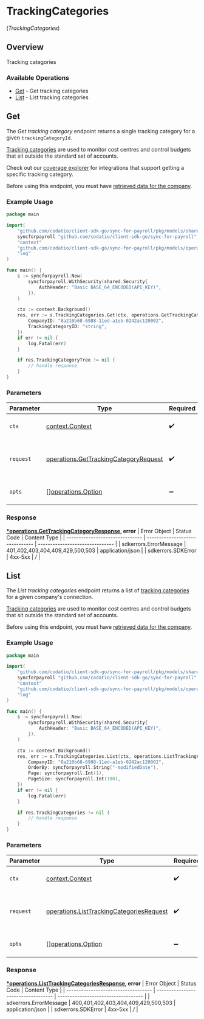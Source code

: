 # TrackingCategories
(*TrackingCategories*)

## Overview

Tracking categories

### Available Operations

* [Get](#get) - Get tracking categories
* [List](#list) - List tracking categories

## Get

The *Get tracking category* endpoint returns a single tracking category for a given `trackingCategoryId`.

[Tracking categories](https://docs.codat.io/sync-for-payroll-api#/schemas/TrackingCategory) are used to monitor cost centres and control budgets that sit outside the standard set of accounts.

Check out our [coverage explorer](https://knowledge.codat.io/supported-features/accounting?view=tab-by-data-type&dataType=trackingCategories) for integrations that support getting a specific tracking category.

Before using this endpoint, you must have [retrieved data for the company](https://docs.codat.io/sync-for-payroll-api#/operations/refresh-company-data).


### Example Usage

```go
package main

import(
	"github.com/codatio/client-sdk-go/sync-for-payroll/pkg/models/shared"
	syncforpayroll "github.com/codatio/client-sdk-go/sync-for-payroll"
	"context"
	"github.com/codatio/client-sdk-go/sync-for-payroll/pkg/models/operations"
	"log"
)

func main() {
    s := syncforpayroll.New(
        syncforpayroll.WithSecurity(shared.Security{
            AuthHeader: "Basic BASE_64_ENCODED(API_KEY)",
        }),
    )

    ctx := context.Background()
    res, err := s.TrackingCategories.Get(ctx, operations.GetTrackingCategoryRequest{
        CompanyID: "8a210b68-6988-11ed-a1eb-0242ac120002",
        TrackingCategoryID: "string",
    })
    if err != nil {
        log.Fatal(err)
    }

    if res.TrackingCategoryTree != nil {
        // handle response
    }
}
```

### Parameters

| Parameter                                                                                          | Type                                                                                               | Required                                                                                           | Description                                                                                        |
| -------------------------------------------------------------------------------------------------- | -------------------------------------------------------------------------------------------------- | -------------------------------------------------------------------------------------------------- | -------------------------------------------------------------------------------------------------- |
| `ctx`                                                                                              | [context.Context](https://pkg.go.dev/context#Context)                                              | :heavy_check_mark:                                                                                 | The context to use for the request.                                                                |
| `request`                                                                                          | [operations.GetTrackingCategoryRequest](../../pkg/models/operations/gettrackingcategoryrequest.md) | :heavy_check_mark:                                                                                 | The request object to use for the request.                                                         |
| `opts`                                                                                             | [][operations.Option](../../pkg/models/operations/option.md)                                       | :heavy_minus_sign:                                                                                 | The options for this request.                                                                      |


### Response

**[*operations.GetTrackingCategoryResponse](../../pkg/models/operations/gettrackingcategoryresponse.md), error**
| Error Object                    | Status Code                     | Content Type                    |
| ------------------------------- | ------------------------------- | ------------------------------- |
| sdkerrors.ErrorMessage          | 401,402,403,404,409,429,500,503 | application/json                |
| sdkerrors.SDKError              | 4xx-5xx                         | */*                             |

## List

The *List tracking categories* endpoint returns a list of [tracking categories](https://docs.codat.io/sync-for-payroll-api#/schemas/TrackingCategory) for a given company's connection.

[Tracking categories](https://docs.codat.io/sync-for-payroll-api#/schemas/TrackingCategory) are used to monitor cost centres and control budgets that sit outside the standard set of accounts.

Before using this endpoint, you must have [retrieved data for the company](https://docs.codat.io/sync-for-payroll-api#/operations/refresh-company-data).
    

### Example Usage

```go
package main

import(
	"github.com/codatio/client-sdk-go/sync-for-payroll/pkg/models/shared"
	syncforpayroll "github.com/codatio/client-sdk-go/sync-for-payroll"
	"context"
	"github.com/codatio/client-sdk-go/sync-for-payroll/pkg/models/operations"
	"log"
)

func main() {
    s := syncforpayroll.New(
        syncforpayroll.WithSecurity(shared.Security{
            AuthHeader: "Basic BASE_64_ENCODED(API_KEY)",
        }),
    )

    ctx := context.Background()
    res, err := s.TrackingCategories.List(ctx, operations.ListTrackingCategoriesRequest{
        CompanyID: "8a210b68-6988-11ed-a1eb-0242ac120002",
        OrderBy: syncforpayroll.String("-modifiedDate"),
        Page: syncforpayroll.Int(1),
        PageSize: syncforpayroll.Int(100),
    })
    if err != nil {
        log.Fatal(err)
    }

    if res.TrackingCategories != nil {
        // handle response
    }
}
```

### Parameters

| Parameter                                                                                                | Type                                                                                                     | Required                                                                                                 | Description                                                                                              |
| -------------------------------------------------------------------------------------------------------- | -------------------------------------------------------------------------------------------------------- | -------------------------------------------------------------------------------------------------------- | -------------------------------------------------------------------------------------------------------- |
| `ctx`                                                                                                    | [context.Context](https://pkg.go.dev/context#Context)                                                    | :heavy_check_mark:                                                                                       | The context to use for the request.                                                                      |
| `request`                                                                                                | [operations.ListTrackingCategoriesRequest](../../pkg/models/operations/listtrackingcategoriesrequest.md) | :heavy_check_mark:                                                                                       | The request object to use for the request.                                                               |
| `opts`                                                                                                   | [][operations.Option](../../pkg/models/operations/option.md)                                             | :heavy_minus_sign:                                                                                       | The options for this request.                                                                            |


### Response

**[*operations.ListTrackingCategoriesResponse](../../pkg/models/operations/listtrackingcategoriesresponse.md), error**
| Error Object                        | Status Code                         | Content Type                        |
| ----------------------------------- | ----------------------------------- | ----------------------------------- |
| sdkerrors.ErrorMessage              | 400,401,402,403,404,409,429,500,503 | application/json                    |
| sdkerrors.SDKError                  | 4xx-5xx                             | */*                                 |
